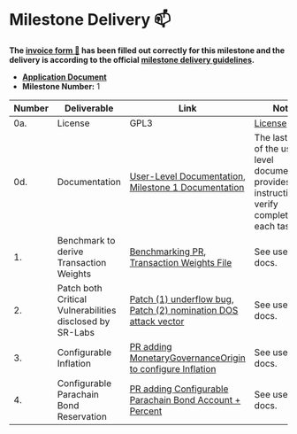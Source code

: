 # Milestone Delivery :mailbox:

**The [invoice form :pencil:](https://docs.google.com/forms/d/e/1FAIpQLSfmNYaoCgrxyhzgoKQ0ynQvnNRoTmgApz9NrMp-hd8mhIiO0A/viewform) has been filled out correctly for this milestone and the delivery is according to the official [milestone delivery guidelines](https://github.com/w3f/General-Grants-Program/blob/master/grants/milestone-deliverables-guidelines.md).**  

* [**Application Document**](https://github.com/w3f/Open-Grants-Program/blob/master/applications/parachain-staking.md)
* **Milestone Number:** 1

| Number | Deliverable | Link | Notes |
| ------------- | ------------- | ------------- | ------------- |
| 0a. | License | GPL3 | [License](https://github.com/PureStake/moonbeam/blob/master/LICENSE) | |
| 0d. | Documentation | [User-Level Documentation](https://meta5.world/parachain-staking-docs/), [Milestone 1 Documentation](https://meta5.world/parachain-staking-docs/m1.html) | The last page of the user-level documentation provides instructions to verify completion of each task. |
| 1. | Benchmark to derive Transaction Weights | [Benchmarking PR](https://github.com/PureStake/moonbeam/pull/525), [Transaction Weights File](https://github.com/PureStake/moonbeam/blob/master/pallets/parachain-staking/src/weights.rs) | See user-level docs. |  
| 2. | Patch both Critical Vulnerabilities disclosed by SR-Labs | [Patch (1) underflow bug](https://github.com/PureStake/moonbeam/pull/502), [Patch (2) nomination DOS attack vector](https://github.com/PureStake/moonbeam/pull/505) | See user-level docs. |
| 3. | Configurable Inflation | [PR adding MonetaryGovernanceOrigin to configure Inflation](https://github.com/PureStake/moonbeam/pull/571) | See user-level docs. |
| 4. | Configurable Parachain Bond Reservation | [PR adding Configurable Parachain Bond Account + Percent](https://github.com/PureStake/moonbeam/pull/484) | See user-level docs. |

